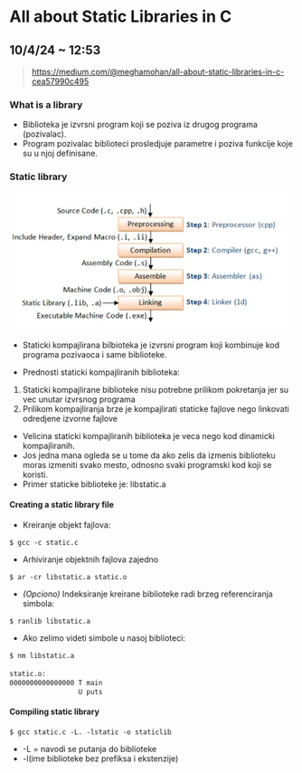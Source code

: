 # All about Static Libraries in C
## 10/4/24 ~ 12:53
> https://medium.com/@meghamohan/all-about-static-libraries-in-c-cea57990c495

### What is a library
- Biblioteka je izvrsni program koji se poziva iz drugog programa (pozivalac).
- Program pozivalac biblioteci prosledjuje parametre i poziva funkcije koje su u njoj definisane.

### Static library
![static](scrs/static.png)
- Staticki kompajlirana bilbioteka je izvrsni program koji kombinuje kod programa pozivaoca i same biblioteke.
+ Prednosti staticki kompajliranih biblioteka:
1. Staticki kompajlirane biblioteke nisu potrebne prilikom pokretanja jer su vec unutar izvrsnog programa
2. Prilikom kompajliranja brze je kompajlirati staticke fajlove nego linkovati odredjene izvorne fajlove
- Velicina staticki kompajliranih biblioteka je veca nego kod dinamicki kompajliranih.
- Jos jedna mana ogleda se u tome da ako zelis da izmenis biblioteku moras izmeniti svako mesto, odnosno svaki programski kod koji se koristi.
- Primer staticke biblioteke je: libstatic.a

#### Creating a static library file
- Kreiranje objekt fajlova:
```terminal_session
$ gcc -c static.c
```
- Arhiviranje objektnih fajlova zajedno
```terminal_session
$ ar -cr libstatic.a static.o
```
- *(Opciono)* Indeksiranje kreirane biblioteke radi brzeg referenciranja simbola:
```terminal_session
$ ranlib libstatic.a
```

- Ako zelimo videti simbole u nasoj biblioteci:
```terminal_session
$ nm libstatic.a

static.o:
0000000000000000 T main
                 U puts
```

#### Compiling static library
```terminal
$ gcc static.c -L. -lstatic -o staticlib
```
- -L = navodi se putanja do biblioteke
- -l(ime biblioteke bez prefiksa i ekstenzije)
